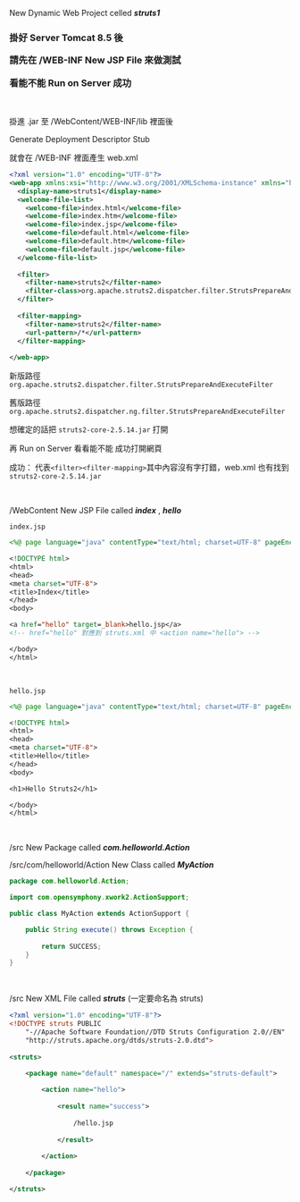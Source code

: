 New Dynamic Web Project celled ***struts1***

<h3>

掛好 Server Tomcat 8.5 後

請先在 /WEB-INF New JSP File 來做測試

看能不能 Run on Server 成功

</h3>

<br>

掛進 .jar 至 /WebContent/WEB-INF/lib 裡面後

Generate Deployment Descriptor Stub

就會在 /WEB-INF 裡面產生 web.xml

```xml
<?xml version="1.0" encoding="UTF-8"?>
<web-app xmlns:xsi="http://www.w3.org/2001/XMLSchema-instance" xmlns="http://xmlns.jcp.org/xml/ns/javaee" xsi:schemaLocation="http://xmlns.jcp.org/xml/ns/javaee http://xmlns.jcp.org/xml/ns/javaee/web-app_3_1.xsd" version="3.1">
  <display-name>struts1</display-name>
  <welcome-file-list>
    <welcome-file>index.html</welcome-file>
    <welcome-file>index.htm</welcome-file>
    <welcome-file>index.jsp</welcome-file>
    <welcome-file>default.html</welcome-file>
    <welcome-file>default.htm</welcome-file>
    <welcome-file>default.jsp</welcome-file>
  </welcome-file-list>
  
  <filter>
  	<filter-name>struts2</filter-name>
  	<filter-class>org.apache.struts2.dispatcher.filter.StrutsPrepareAndExecuteFilter</filter-class>
  </filter>
  
  <filter-mapping>
  	<filter-name>struts2</filter-name>
  	<url-pattern>/*</url-pattern>
  </filter-mapping>
 
</web-app>
```

新版路徑 `org.apache.struts2.dispatcher.filter.StrutsPrepareAndExecuteFilter`

舊版路徑 `org.apache.struts2.dispatcher.ng.filter.StrutsPrepareAndExecuteFilter`

想確定的話把 `struts2-core-2.5.14.jar` 打開

再 Run on Server 看看能不能 成功打開網頁

成功： 代表`<filter><filter-mapping>`其中內容沒有字打錯，web.xml 也有找到 `struts2-core-2.5.14.jar`

<br>

/WebContent New JSP File called ***index*** , ***hello***

`index.jsp`

```jsp
<%@ page language="java" contentType="text/html; charset=UTF-8" pageEncoding="UTF-8" %>

<!DOCTYPE html>
<html>
<head>
<meta charset="UTF-8">
<title>Index</title>
</head>
<body>

<a href="hello" target=_blank>hello.jsp</a>
<!-- href="hello" 對應到 struts.xml 中 <action name="hello"> -->

</body>
</html>
```

<br>

`hello.jsp`

```jsp
<%@ page language="java" contentType="text/html; charset=UTF-8" pageEncoding="UTF-8" %>

<!DOCTYPE html>
<html>
<head>
<meta charset="UTF-8">
<title>Hello</title>
</head>
<body>

<h1>Hello Struts2</h1>

</body>
</html>
```

<br>

/src New Package called ***com.helloworld.Action***

/src/com/helloworld/Action New Class called ***MyAction***

```java
package com.helloworld.Action;

import com.opensymphony.xwork2.ActionSupport;

public class MyAction extends ActionSupport {

	public String execute() throws Exception {
		
		return SUCCESS;
	}
}
```

<br>

/src New XML File called ***struts*** (一定要命名為 struts)

```xml
<?xml version="1.0" encoding="UTF-8"?>
<!DOCTYPE struts PUBLIC
	"-//Apache Software Foundation//DTD Struts Configuration 2.0//EN"
	"http://struts.apache.org/dtds/struts-2.0.dtd">
	
<struts>

	<package name="default" namespace="/" extends="struts-default">
	
		<action name="hello">
		
			<result name="success">
			
				/hello.jsp
			
			</result>
		
		</action>
	
	</package>

</struts>
```

